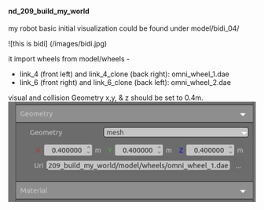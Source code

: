 #### nd_209_build_my_world

my robot basic initial visualization could be found under model/bidi_04/

![this is bidi] (/images/bidi.jpg)


it import wheels from model/wheels - 
- link_4 (front left) and link_4_clone (back right): omni_wheel_1.dae
- link_6 (front right) and link_6_clone (back left): omni_wheel_2.dae

visual and collision Geometry x,y, & z should be set to 0.4m.
![set visual/collision example](/images/visual_example.jpg)
